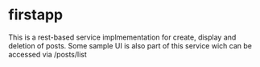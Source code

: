 # firstapp
This is a rest-based service implmementation for create, display and deletion of posts. 
Some sample UI is also part of this service wich can be accessed via /posts/list
